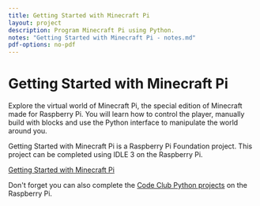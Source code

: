 ```yaml
---
title: Getting Started with Minecraft Pi
layout: project
description: Program Minecraft Pi using Python.  
notes: "Getting Started with Minecraft Pi - notes.md"
pdf-options: no-pdf
---
```


# Getting Started with Minecraft Pi

Explore the virtual world of Minecraft Pi, the special edition of Minecraft made for Raspberry Pi. You will learn how to control the player, manually build with blocks and use the Python interface to manipulate the world around you.

Getting Started with Minecraft Pi is a Raspberry Pi Foundation project. This project can be completed using IDLE 3 on the Raspberry Pi.

[Getting Started with Minecraft Pi](https://www.raspberrypi.org/learning/getting-started-with-minecraft-pi/)

Don't forget you can also complete the [Code Club Python projects](https://codeclubprojects.org/en-GB/python/) on the Raspberry Pi.
